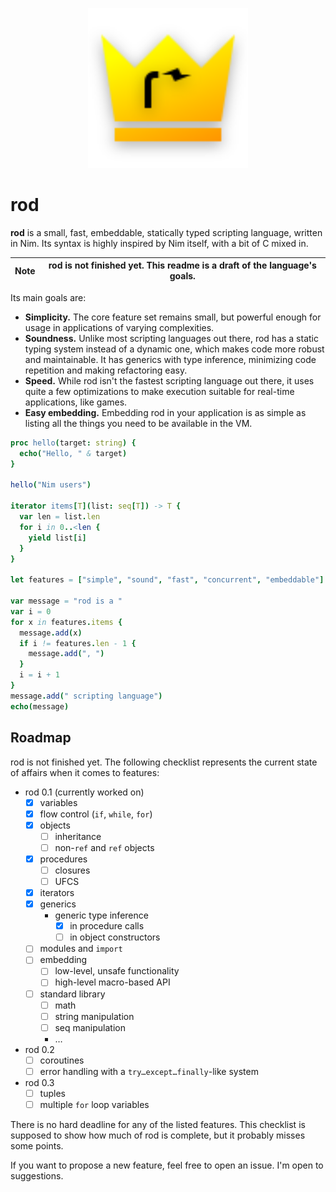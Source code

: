 <p align="center">
  <img src="rod-logo-svg.svg" width="256px"/>
</p>

# rod

**rod** is a small, fast, embeddable, statically typed scripting language,
written in Nim. Its syntax is highly inspired by Nim itself, with a bit of C
mixed in.

| **Note** | rod is not finished yet. This readme is a draft of the language's goals. |
| --- | --- |

Its main goals are:

- **Simplicity.** The core feature set remains small, but powerful enough for
  usage in applications of varying complexities.
- **Soundness.** Unlike most scripting languages out there, rod has a static
  typing system instead of a dynamic one, which makes code more robust and
  maintainable. It has generics with type inference, minimizing code repetition
  and making refactoring easy.
- **Speed.** While rod isn't the fastest scripting language out there, it uses
  quite a few optimizations to make execution suitable for real-time
  applications, like games.
- **Easy embedding.** Embedding rod in your application is as simple as listing
  all the things you need to be available in the VM.

```nim
proc hello(target: string) {
  echo("Hello, " & target)
}

hello("Nim users")

iterator items[T](list: seq[T]) -> T {
  var len = list.len
  for i in 0..<len {
    yield list[i]
  }
}

let features = ["simple", "sound", "fast", "concurrent", "embeddable"]

var message = "rod is a "
var i = 0
for x in features.items {
  message.add(x)
  if i != features.len - 1 {
    message.add(", ")
  }
  i = i + 1
}
message.add(" scripting language")
echo(message)
```

## Roadmap

rod is not finished yet. The following checklist represents the current state of
affairs when it comes to features:

- rod 0.1 (currently worked on)
  - [x] variables
  - [x] flow control (`if`, `while`, `for`)
  - [x] objects
    - [ ] inheritance
    - [ ] non-`ref` and `ref` objects
  - [x] procedures
    - [ ] closures
    - [ ] UFCS
  - [x] iterators
  - [x] generics
    - generic type inference
      - [x] in procedure calls
      - [ ] in object constructors
  - [ ] modules and `import`
  - [ ] embedding
    - [ ] low-level, unsafe functionality
    - [ ] high-level macro-based API
  - [ ] standard library
    - [ ] math
    - [ ] string manipulation
    - [ ] seq manipulation
    - …
- rod 0.2
  - [ ] coroutines
  - [ ] error handling with a `try…except…finally`-like system
- rod 0.3
  - [ ] tuples
  - [ ] multiple `for` loop variables

There is no hard deadline for any of the listed features. This checklist is
supposed to show how much of rod is complete, but it probably misses some
points.

If you want to propose a new feature, feel free to open an issue. I'm open to
suggestions.
